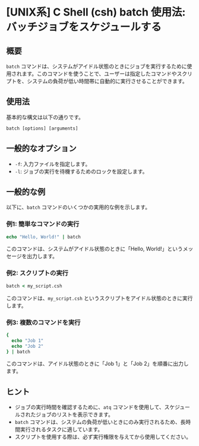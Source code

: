 # [UNIX系] C Shell (csh) batch 使用法: バッチジョブをスケジュールする

## 概要
`batch` コマンドは、システムがアイドル状態のときにジョブを実行するために使用されます。このコマンドを使うことで、ユーザーは指定したコマンドやスクリプトを、システムの負荷が低い時間帯に自動的に実行させることができます。

## 使用法
基本的な構文は以下の通りです。

```csh
batch [options] [arguments]
```

## 一般的なオプション
- `-f`: 入力ファイルを指定します。
- `-l`: ジョブの実行を待機するためのロックを設定します。

## 一般的な例
以下に、`batch` コマンドのいくつかの実用的な例を示します。

### 例1: 簡単なコマンドの実行
```csh
echo "Hello, World!" | batch
```
このコマンドは、システムがアイドル状態のときに「Hello, World!」というメッセージを出力します。

### 例2: スクリプトの実行
```csh
batch < my_script.csh
```
このコマンドは、`my_script.csh` というスクリプトをアイドル状態のときに実行します。

### 例3: 複数のコマンドを実行
```csh
{
  echo "Job 1"
  echo "Job 2"
} | batch
```
このコマンドは、アイドル状態のときに「Job 1」と「Job 2」を順番に出力します。

## ヒント
- ジョブの実行時間を確認するために、`atq` コマンドを使用して、スケジュールされたジョブのリストを表示できます。
- `batch` コマンドは、システムの負荷が低いときにのみ実行されるため、長時間実行されるタスクに適しています。
- スクリプトを使用する際は、必ず実行権限を与えてから使用してください。